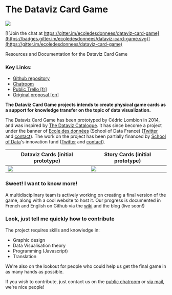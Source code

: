 # The Dataviz Card Game

![](https://raw.githubusercontent.com/ecoledesdonnees/dataviz-card-game/master/visuals/logo/logoDatavizCardGame2.png)

[![Join the chat at https://gitter.im/ecoledesdonnees/dataviz-card-game](https://badges.gitter.im/ecoledesdonnees/dataviz-card-game.svg)](https://gitter.im/ecoledesdonnees/dataviz-card-game)  

  
Resources and Documentation for the Dataviz Card Game

### Key Links:

* [Github repository](https://github.com/ecoledesdonnees/dataviz-card-game)
* [Chatroom](https://gitter.im/ecoledesdonnees/dataviz-card-game)
* [Public Trello [fr]](https://trello.com/b/vlRhf3x1/jeu-de-cartes-dataviz)
* [Original proposal [en]](https://drive.google.com/file/d/0B0Wnp46TQKpBdHVUZDFvcUZNSmc/view?usp=sharing)

**The Dataviz Card Game projects intends to create physical game cards as a support for knowledge transfer on the topic of data visualization.**

The Dataviz Card Game has been prototyped by Cédric Lombion in 2014, and was inspired by [The Dataviz Catalogue](http://www.datavizcatalogue.com/). It has since become a project under the banner of [Ecole des données](http://ecoledesdonnees.org/) (School of Data France) ([Twitter](https://twitter.com/ecoledesdonnees) and [contact](mailto:ecoledesdonnees@okfn.org)). The work on the project has been partially financed by [School of Data](http://schoolofdata.org/)'s innovation fund ([Twitter]() and [contact](http://schoolofdata.org/contact/)).

Dataviz Cards (initial prototype) | Story Cards (initial prototype)
-----|-----
![](https://raw.githubusercontent.com/ecoledesdonnees/dataviz-card-game/master/visuals/story_cards/datavizcards_prototype1.gif) | ![](https://github.com/ecoledesdonnees/dataviz-card-game/blob/master/visuals/story_cards/storycards_prototype2.gif)

### Sweet! I want to know more!

A multidisciplinary team is actively working on creating a final version of the game, along with a cool website to host it. Our progress is documented in French and English on Github via the [wiki](https://github.com/ecoledesdonnees/dataviz-card-game/wiki/) and the blog (live soon!)

### Look, just tell me quickly how to contribute

The project requires skills and knowledge in:
* Graphic design
* Data Visualisation theory
* Programming (Javascript)
* Translation

We're also on the lookout for people who could help us get the final game in as many hands as possible.

If you wish to contribute, just contact us on the [public chatroom](https://gitter.im/ecoledesdonnees/dataviz-card-game) or [via mail](mailto:ecoledesdonnees@okfn.org), we're nice people!
